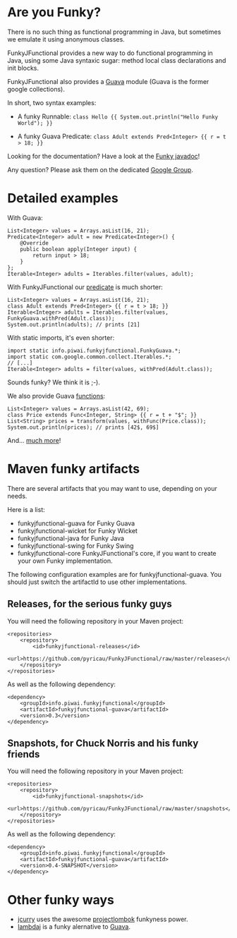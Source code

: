 # Are you Funky?

There is no such thing as functional programming in Java, but sometimes we emulate it using anonymous classes.

FunkyJFunctional provides a new way to do functional programming in Java, using some Java syntaxic sugar: method local class declarations and init blocks.

FunkyJFunctional also provides a [Guava](http://code.google.com/p/guava-libraries/) module (Guava is the former google collections).

In short, two syntax examples:

* A funky Runnable: ```class Hello {{ System.out.println("Hello Funky World"); }}```

* A funky Guava Predicate: ```class Adult extends Pred<Integer> {{ r = t > 18; }}```

Looking for the documentation? Have a look at the [Funky javadoc](http://pyricau.github.com/FunkyJFunctional/javadoc/snapshot/info/piwai/funkyjfunctional/Funky.html)!

Any question? Please ask them on the dedicated [Google Group](https://groups.google.com/group/funkyjfunctional).

# Detailed examples

With Guava:

	List<Integer> values = Arrays.asList(16, 21);
	Predicate<Integer> adult = new Predicate<Integer>() {
		@Override
		public boolean apply(Integer input) {
			return input > 18;
		}
	};
	Iterable<Integer> adults = Iterables.filter(values, adult);
	
With FunkyJFunctional our [predicate](https://github.com/pyricau/FunkyJFunctional/blob/master/funkyjfunctional-guava/src/test/java/info/piwai/funkyjfunctional/guava/test/PredTest.java) is much shorter:
	
	List<Integer> values = Arrays.asList(16, 21);
	class Adult extends Pred<Integer> {{ r = t > 18; }}
	Iterable<Integer> adults = Iterables.filter(values, FunkyGuava.withPred(Adult.class));
	System.out.println(adults); // prints [21]
	
With static imports, it's even shorter:

    import static info.piwai.funkyjfunctional.FunkyGuava.*;
    import static com.google.common.collect.Iterables.*;
	// [...]
	Iterable<Integer> adults = filter(values, withPred(Adult.class));
	
Sounds funky? We think it is ;-). 
	
We also provide Guava [functions](https://github.com/pyricau/FunkyJFunctional/blob/master/funkyjfunctional-guava/src/test/java/info/piwai/funkyjfunctional/guava/test/FuncTest.java):

	List<Integer> values = Arrays.asList(42, 69);
	class Price extends Func<Integer, String> {{ r = t + "$"; }}
	List<String> prices = transform(values, withFunc(Price.class));
	System.out.println(prices); // prints [42$, 69$]
	
And... [much more](http://pyricau.github.com/FunkyJFunctional/javadoc/snapshot/info/piwai/funkyjfunctional/Funky.html)!
    
# Maven funky artifacts

There are several artifacts that you may want to use, depending on your needs.

Here is a list:

* funkyjfunctional-guava for Funky Guava
* funkyjfunctional-wicket for Funky Wicket
* funkyjfunctional-java for Funky Java
* funkyjfunctional-swing for Funky Swing
* funkyjfunctional-core FunkyJFunctional's core, if you want to create your own Funky implementation.

The following configuration examples are for funkyjfunctional-guava. You should just switch the artifactId to use other implementations.

## Releases, for the serious funky guys

You will need the following repository in your Maven project:

	<repositories>
		<repository>
			<id>funkyjfunctional-releases</id>
			<url>https://github.com/pyricau/FunkyJFunctional/raw/master/releases</url>
		</repository>
	</repositories>
	
As well as the following dependency:

	<dependency>
		<groupId>info.piwai.funkyjfunctional</groupId>
		<artifactId>funkyjfunctional-guava</artifactId>
		<version>0.3</version>
	</dependency>
	
## Snapshots, for Chuck Norris and his funky friends

You will need the following repository in your Maven project:

	<repositories>
		<repository>
			<id>funkyjfunctional-snapshots</id>
			<url>https://github.com/pyricau/FunkyJFunctional/raw/master/snapshots</url>
		</repository>
	</repositories>

As well as the following dependency:

	<dependency>
		<groupId>info.piwai.funkyjfunctional</groupId>
		<artifactId>funkyjfunctional-guava</artifactId>
		<version>0.4-SNAPSHOT</version>
	</dependency>

# Other funky ways 

* [jcurry](http://code.google.com/p/jcurry/) uses the awesome [projectlombok](http://projectlombok.org/) funkyness power.
* [lambdaj](http://code.google.com/p/lambdaj/) is a funky alernative to [Guava](http://code.google.com/p/guava-libraries/).
